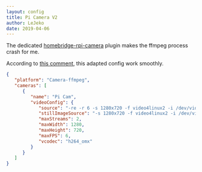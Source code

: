 ```yaml
---
layout: config
title: Pi Camera V2
author: LeJeko
date: 2019-04-06
---
```

The dedicated [homebridge-rpi-camera](https://github.com/moritzmhmk/homebridge-camera-rpi) plugin makes the ffmpeg process crash for me.

According to [this comment](https://github.com/KhaosT/homebridge-camera-ffmpeg/issues/93#issuecomment-314479017), this adapted config work smoothly.

```json
{
   "platform": "Camera-ffmpeg",
   "cameras": [
      {
         "name": "Pi Cam",
         "videoConfig": {
            "source": "-re -r 6 -s 1280x720 -f video4linux2 -i /dev/video0",
            "stillImageSource": "-s 1280x720 -f video4linux2 -i /dev/video0",
            "maxStreams": 2,
            "maxWidth": 1280,
            "maxHeight": 720,
            "maxFPS": 6,
            "vcodec": "h264_omx"
         }
      }
   ]
}
```
